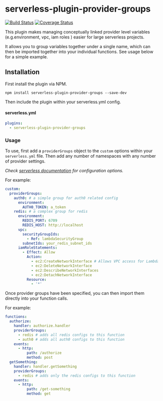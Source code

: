 # serverless-plugin-provider-groups

[![Build Status](https://travis-ci.org/loanmarket/serverless-plugin-provider-groups.svg?branch=master)](https://travis-ci.org/loanmarket/serverless-plugin-provider-groups)
[![Coverage Status](https://coveralls.io/repos/github/loanmarket/serverless-plugin-provider-groups/badge.svg?branch=master)](https://coveralls.io/github/loanmarket/serverless-plugin-provider-groups?branch=master)

This plugin makes managing conceptually linked provider level variables (e.g.environment, vpc, iam roles ) easier for large serverless projects.

It allows you to group variables together under a single name, which can then be imported together into your individual functions. See usage below for a simple example.

## Installation

First install the plugin via NPM.

```
npm install serverless-plugin-provider-groups --save-dev
```

Then include the plugin within your serverless.yml config.

#### serverless.yml
```yml
plugins:
  - serverless-plugin-provider-groups
```

### Usage

To use, first add a `providerGroups` object to the `custom` options within your `serverless.yml` file. Then add any number of namespaces with any number of provider settings.

*Check [serverless documentation](https://serverless.com/framework/docs/providers/aws/guide/functions/) for configuration options.*

For example:

```yml
custom:
  providerGroups:
    auth0: # a simple group for auth0 related config
      environment:
        AUTH0_TOKEN: a_token
    redis: # a complex group for redis
      environment:
        REDIS_PORT: 6709
        REDIS_HOST: http://localhost
      vpc:
        securityGroupIds:
          - Ref: lambdaSecurityGroup
        subnetIds: your_redis_subnet_ids
      iamRoleStatements:
        - Effect: Allow
          Action:
            - ec2:CreateNetworkInterface # Allows VPC access for Lambda
            - ec2:DeleteNetworkInterface
            - ec2:DescribeNetworkInterfaces
            - ec2:DetachNetworkInterface
          Resource:
            - '*'
```


Once provider groups have been specified, you can then import them directly into your function calls.

For example:

```yml
functions:
  authorize:
    handler: authorize.handler
    providerGroups:
      - redis # adds all redis configs to this function
      - auth0 # adds all auth0 configs to this function
    events:
      - http:
          path: /authorize
          method: post
  getSomething:
    handler: handler.getSomething
    providerGroups:
      - redis # adds only the redis configs to this function
    events:
      - http:
          path: /get-something
          method: get
```
